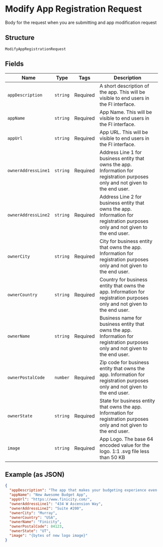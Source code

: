 
# Modify App Registration Request

Body for the request when you are submitting and app modification request

## Structure

`ModifyAppRegistrationRequest`

## Fields

| Name | Type | Tags | Description |
|  --- | --- | --- | --- |
| `appDescription` | `string` | Required | A short description of the app. This will be visible to end users in the FI interface. |
| `appName` | `string` | Required | App Name. This will be visible to end users in the FI interface. |
| `appUrl` | `string` | Required | App URL. This will be visible to end users in the FI interface. |
| `ownerAddressLine1` | `string` | Required | Address Line 1 for business entity that owns the app. Information for registration purposes only and not given to the end user. |
| `ownerAddressLine2` | `string` | Required | Address Line 2 for business entity that owns the app. Information for registration purposes only and not given to the end user. |
| `ownerCity` | `string` | Required | City for business entity that owns the app. Information for registration purposes only and not given to the end user. |
| `ownerCountry` | `string` | Required | Country  for business entity that owns the app. Information for registration purposes only and not given to the end user. |
| `ownerName` | `string` | Required | Business name for business entity that owns the app. Information for registration purposes only and not given to the end user. |
| `ownerPostalCode` | `number` | Required | Zip code for business entity that owns the app. Information for registration purposes only and not given to the end user. |
| `ownerState` | `string` | Required | State for business entity that owns the app. Information for registration purposes only and not given to the end user. |
| `image` | `string` | Required | App Logo. The base 64 encoded value for the logo. 1:1 .svg file less than 50 KB |

## Example (as JSON)

```json
{
  "appDescription": "The app that makes your budgeting experience even more awesome",
  "appName": "New Awesome Budget App",
  "appUrl": "https://www.finicity.com/",
  "ownerAddressLine1": "434 W Ascension Way",
  "ownerAddressLine2": "Suite #200",
  "ownerCity": "Murray",
  "ownerCountry": "USA",
  "ownerName": "Finicity",
  "ownerPostalCode": 84123,
  "ownerState": "UT",
  "image": "{bytes of new logo image}"
}
```

